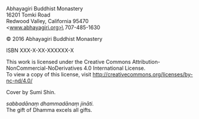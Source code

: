Abhayagiri Buddhist Monastery\
16201 Tomki Road\
Redwood Valley, California 95470\
<www.abhayagiri.org>\
707-485-1630

© 2016 Abhayagiri Buddhist Monastery

ISBN XXX-X-XX-XXXXXX-X


This work is licensed under the Creative Commons
Attribution-NonCommercial-NoDerivatives 4.0 International License.\
To view a copy of this license, visit
<http://creativecommons.org/licenses/by-nc-nd/4.0/>

Cover by Sumi Shin.

*sabbadānaṃ dhammadānaṃ jināti.*\
The gift of Dhamma excels all gifts.
